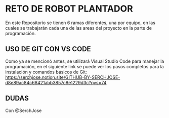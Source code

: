 # RETO DE ROBOT PLANTADOR

En este Repositorio se tienen 6 ramas diferentes, una por equipo, en las cuales se trabajarán cada una de las areas del proyecto en la parte de programación.

## USO DE GIT CON VS CODE

Como ya se mencionó antes, se utilizará Visual Studio Code para manejar la programación, en el siguiente link se puede ver los pasos completos para la instalación y comandos básicos de Git:
https://serchjose.notion.site/GITHUB-BY-SERCHJOSE-d8e89ac84c68421abb3857c8e1229d3c?pvs=74

## DUDAS
Con @SerchJose